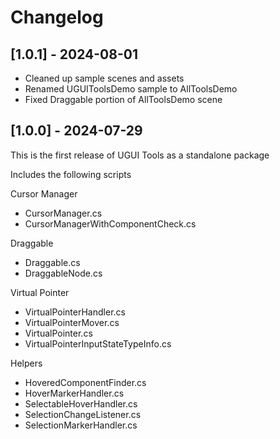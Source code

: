 # Changelog

## [1.0.1] - 2024-08-01
* Cleaned up sample scenes and assets
* Renamed UGUIToolsDemo sample to AllToolsDemo
* Fixed Draggable portion of AllToolsDemo scene

## [1.0.0] - 2024-07-29
This is the first release of UGUI Tools as a standalone package

Includes the following scripts

Cursor Manager
* CursorManager.cs
* CursorManagerWithComponentCheck.cs

Draggable
* Draggable.cs
* DraggableNode.cs

Virtual Pointer
* VirtualPointerHandler.cs
* VirtualPointerMover.cs
* VirtualPointer.cs
* VirtualPointerInputStateTypeInfo.cs

Helpers
* HoveredComponentFinder.cs
* HoverMarkerHandler.cs
* SelectableHoverHandler.cs
* SelectionChangeListener.cs
* SelectionMarkerHandler.cs
